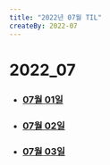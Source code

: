 ```yaml
---
title: "2022년 07월 TIL"
createBy: 2022-07
---
```


# 2022_07
- ### [07월 01일](/sdhs/2207/220701.md)
- ### [07월 02일](/sdhs/2207/220702.md)
- ### [07월 03일](/sdhs/2207/220703.md)

